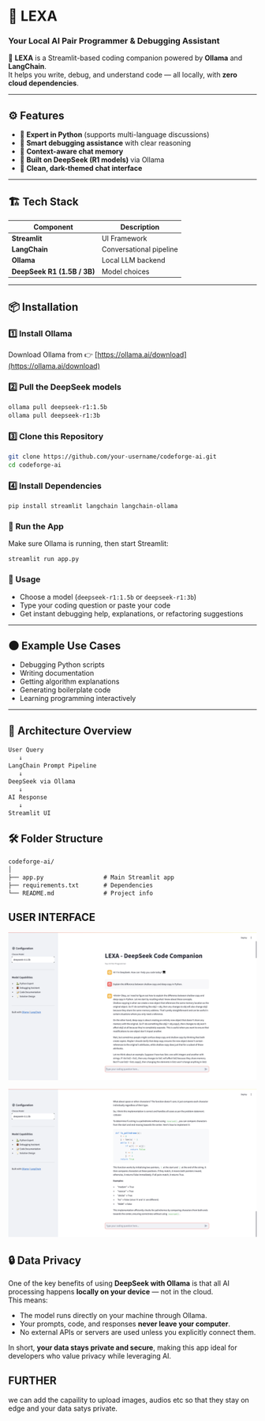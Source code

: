 # 🧠 LEXA 
### Your Local AI Pair Programmer & Debugging Assistant  

🚀 **LEXA** is a Streamlit-based coding companion powered by **Ollama** and **LangChain**.  
It helps you write, debug, and understand code — all locally, with **zero cloud dependencies**.  

---

## ⚙️ Features  

- 🐍 **Expert in Python** (supports multi-language discussions)  
- 🐞 **Smart debugging assistance** with clear reasoning  
- 🧩 **Context-aware chat memory**  
- 🧠 **Built on DeepSeek (R1 models)** via Ollama  
- 💬 **Clean, dark-themed chat interface**  

---

## 🏗️ Tech Stack  

| Component | Description |
|------------|-------------|
| **Streamlit** | UI Framework |
| **LangChain** | Conversational pipeline |
| **Ollama** | Local LLM backend |
| **DeepSeek R1 (1.5B / 3B)** | Model choices |

---

## 📦 Installation  

### 1️⃣ Install Ollama  
Download Ollama from 👉 [https://ollama.ai/download](https://ollama.ai/download)

### 2️⃣ Pull the DeepSeek models  
```bash
ollama pull deepseek-r1:1.5b
ollama pull deepseek-r1:3b
```

### 3️⃣ Clone this Repository  

```bash
git clone https://github.com/your-username/codeforge-ai.git
cd codeforge-ai
```

### 4️⃣ Install Dependencies  

```bash
pip install streamlit langchain langchain-ollama
```

### 🚀 Run the App

Make sure Ollama is running, then start Streamlit:

```bash
streamlit run app.py
```

### 🧩 Usage  

- Choose a model (`deepseek-r1:1.5b` or `deepseek-r1:3b`)  
- Type your coding question or paste your code  
- Get instant debugging help, explanations, or refactoring suggestions  

---

## 🌑 Example Use Cases  

- Debugging Python scripts  
- Writing documentation  
- Getting algorithm explanations  
- Generating boilerplate code  
- Learning programming interactively  

---

## 🧠 Architecture Overview  

```text
User Query 
   ↓
LangChain Prompt Pipeline 
   ↓
DeepSeek via Ollama 
   ↓
AI Response 
   ↓
Streamlit UI
```
## 🛠️ Folder Structure  

```text
codeforge-ai/
│
├── app.py                 # Main Streamlit app
├── requirements.txt       # Dependencies
└── README.md              # Project info
```

## USER INTERFACE

![App Screenshot](assets/UI1.png)

![App Screenshot](assets/UI.png)

## 🔒 Data Privacy

One of the key benefits of using **DeepSeek with Ollama** is that all AI processing happens **locally on your device** — not in the cloud.  
This means:

- The model runs directly on your machine through Ollama.  
- Your prompts, code, and responses **never leave your computer**.  
- No external APIs or servers are used unless you explicitly connect them.  

In short, **your data stays private and secure**, making this app ideal for developers who value privacy while leveraging AI.


## FURTHER 
we can add the capaility to upload images, audios etc so that they stay on edge and your data satys private.